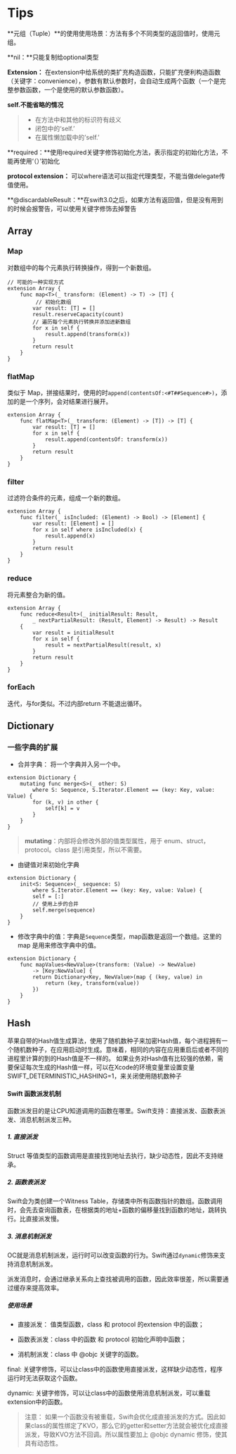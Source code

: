 # Tips

**元组（Tuple）**的使用使用场景：方法有多个不同类型的返回值时，使用元组。

**nil：**只能复制给optional类型

**Extension：** 在extension中给系统的类扩充构造函数，只能扩充便利构造函数（关键字：convenience），参数有默认参数时，会自动生成两个函数（一个是完整参数函数，一个是使用的默认参数函数）。

**self.不能省略的情况**
> * 在方法中和其他的标识符有歧义
> * 闭包中的‘self.’
> * 在属性懒加载中的’self.’

**required：**使用required关键字修饰初始化方法，表示指定的初始化方法，不能再使用‘（）’初始化

**protocol extension：** 可以where语法可以指定代理类型，不能当做delegate传值使用。

**@discardableResult：**在swift3.0之后，如果方法有返回值，但是没有用到的时候会报警告，可以使用关键字修饰去掉警告



## Array

### Map

对数组中的每个元素执行转换操作，得到一个新数组。

```
// 可能的一种实现方式
extension Array {
    func map<T>(_ transform: (Element) -> T) -> [T] {
    	 // 初始化数组
        var result: [T] = []
        result.reserveCapacity(count)
        // 遍历每个元素执行转换并添加进新数组
        for x in self {
            result.append(transform(x))
        }
        return result
    }
}
```

### flatMap

类似于 Map，拼接结果时，使用的时```append(contentsOf:<#T##Sequence#>)```，添加的是一个序列，会对结果进行展开。

```
extension Array {
    func flatMap<T>(_ transform: (Element) -> [T]) -> [T] {
        var result: [T] = []
        for x in self {
            result.append(contentsOf: transform(x))
        }
        return result
    }
}
```

### filter

过滤符合条件的元素，组成一个新的数组。

```
extension Array {
    func filter(_ isIncluded: (Element) -> Bool) -> [Element] {
        var result: [Element] = []
        for x in self where isIncluded(x) {
            result.append(x)
        }
        return result
    }
}
```

### reduce

将元素整合为新的值。

```
extension Array {
    func reduce<Result>(_ initialResult: Result, 
        _ nextPartialResult: (Result, Element) -> Result) -> Result
    {
        var result = initialResult
        for x in self {
            result = nextPartialResult(result, x)
        }
        return result
    }
}
```

### forEach

迭代，与for类似。不过内部return 不能退出循环。


## Dictionary

### 一些字典的扩展

* 合并字典： 将一个字典并入另一个中。

```
extension Dictionary {
    mutating func merge<S>(_ other: S)
        where S: Sequence, S.Iterator.Element == (key: Key, value: Value) {
        for (k, v) in other {
            self[k] = v
        }
    }
}
```
> **mutating**：内部将会修改外部的值类型属性，用于 enum、struct，protocol。class 是引用类型，所以不需要。

* 由键值对来初始化字典

```
extension Dictionary {
    init<S: Sequence>(_ sequence: S)
        where S.Iterator.Element == (key: Key, value: Value) {
        self = [:]
        // 使用上步的合并
        self.merge(sequence)
    }
}
```

* 修改字典中的值：字典是```Sequence```类型，map函数是返回一个数组。这里的map 是用来修改字典中的值。

```
extension Dictionary {
    func mapValues<NewValue>(transform: (Value) -> NewValue)
        -> [Key:NewValue] {
        return Dictionary<Key, NewValue>(map { (key, value) in
            return (key, transform(value))
        })
    }
}

```


## Hash

苹果自带的Hash值生成算法，使用了随机数种子来加密Hash值，每个进程拥有一个随机数种子，在应用启动时生成。意味着，相同的内容在应用重启后或者不同的进程里计算的到的Hash值是不一样的。 如果业务对Hash值有比较强的依赖，需要保证每次生成的Hash值一样，可以在Xcode的环境变量里设置变量SWIFT_DETERMINISTIC_HASHING=1，来关闭使用随机数种子



#### Swift 函数派发机制

函数派发目的是让CPU知道调用的函数在哪里。Swift支持：直接派发、函数表派发、消息机制派发三种。

##### 1. 直接派发

Struct 等值类型的函数调用是直接找到地址去执行，缺少动态性，因此不支持继承。

##### 2. 函数表派发

Swift会为类创建一个Witness Table，存储类中所有函数指针的数组。函数调用时，会先去查询函数表，在根据类的地址+函数的偏移量找到函数的地址，跳转执行。比直接派发慢。

##### 3. 消息机制派发

OC就是消息机制派发，运行时可以改变函数的行为。Swift通过`dynamic`修饰来支持消息机制派发。

派发消息时，会通过继承关系向上查找被调用的函数，因此效率很差，所以需要通过缓存来提高效率。

##### 使用场景

* 直接派发： 值类型函数，class 和 protocol 的extension 中的函数；

* 函数表派发：class 中的函数 和 protocol 初始化声明中函数；

* 消机制派发：class 中 @objc 关键字的函数。

final: 关键字修饰，可以让class中的函数使用直接派发，这样缺少动态性，程序运行时无法获取这个函数。

dynamic: 关键字修饰，可以让class中的函数使用消息机制派发，可以重载extension中的函数。

> 注意： 如果一个函数没有被重载，Swift会优化成直接派发的方式。因此如果class的属性绑定了KVO，那么它的getter和setter方法就会被优化成直接派发，导致KVO方法不回调。所以属性要加上 @objc dynamic 修饰，使其具有动态性。